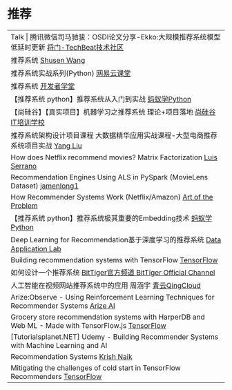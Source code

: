 # 推荐

|                                                                                                                                                                                                     |
| --------------------------------------------------------------------------------------------------------------------------------------------------------------------------------------------------- |
| Talk \| 腾讯微信司马驰骏：OSDI论文分享-Ekko:大规模推荐系统模型低延时更新 [将门-TechBeat技术社区](https://www.youtube.com/watch?v=V\_SfA-K3Z5E)                                                                                       |
| 推荐系统 [Shusen Wang](https://www.youtube.com/playlist?list=PLvOO0btloRntAi-VnV06M1Bu0X1xljUUP)                                                                                                        |
| 推荐系统实战系列(Python) [网易云课堂](https://study.163.com/course/courseMain.htm?courseId=1210741817)                                                                                                           |
| 推荐系统 [开发者学堂](https://www.youtube.com/playlist?list=PLGmd9-PCMLhb9mZoKtAPgKonRopCKR8f9)                                                                                                              |
| 【推荐系统 python】推荐系统从入门到实战 [蚂蚁学Python](https://www.youtube.com/playlist?list=PLCemT-oocgalODXpQ-EP\_IfrrD-A--40h)                                                                                      |
| 【尚硅谷】【真实项目】机器学习之推荐系统 理论+项目落地 [尚硅谷IT培训学校](https://www.youtube.com/playlist?list=PLmOn9nNkQxJE3UX1L1bkI23mSJr5afIeL)                                                                                  |
| 推荐系统架构设计项目课程 大数据精华应用实战课程-大型电商推荐系统项目实战 [Yang Liu](https://www.youtube.com/playlist?list=PLhXu26RzZZTyZ3L\_YFJ1XjztWzXH1KlGK)                                                                         |
| How does Netflix recommend movies? Matrix Factorization [Luis Serrano](https://www.youtube.com/watch?v=ZspR5PZemcs)                                                                                 |
| Recommendation Engines Using ALS in PySpark (MovieLens Dataset) [jamenlong1](https://www.youtube.com/watch?v=FgGjc5oabrA)                                                                           |
| How Recommender Systems Work (Netflix/Amazon) [Art of the Problem](https://www.youtube.com/watch?v=n3RKsY2H-NE)                                                                                     |
| 【推荐系统 python】推荐系统极其重要的Embedding技术 [蚂蚁学Python](https://www.youtube.com/watch?v=FMN1e8Izyac)                                                                                                          |
| Deep Learning for Recommendation基于深度学习的推荐系统 [Data Application Lab](https://www.youtube.com/watch?v=uGbZ\_E6Rc0Y)                                                                                    |
| Building recommendation systems with TensorFlow [TensorFlow](https://www.youtube.com/playlist?list=PLQY2H8rRoyvy2MiyUBz5RWZr5MPFkV3qz)                                                              |
| 如何设计一个推荐系统 [BitTiger官方频道 BitTiger Official Channel](https://www.youtube.com/watch?v=MZkxusQ6GNo)                                                                                                    |
| 人工智能在视频网站推荐系统中的应用 周涵宇 [青云QingCloud](https://www.youtube.com/watch?v=2joJySVvnHs)                                                                                                                    |
| Arize:Observe - Using Reinforcement Learning Techniques for Recommender Systems [Arize AI](https://www.youtube.com/watch?v=gg4xi\_SeXSA)                                                            |
| Grocery store recommendation systems with HarperDB and Web ML - Made with TensorFlow.js [TensorFlow](https://www.youtube.com/watch?v=JQksipdQiGI\&list=PLQY2H8rRoyvzSZZuF0qJpoJxZR1NgzcZw\&index=1) |
| \[Tutorialsplanet.NET] Udemy - Building Recommender Systems with Machine Learning and AI                                                                                                            |
| Recommendation Systems [Krish Naik](https://www.youtube.com/playlist?list=PLZoTAELRMXVN7QGpcuN-Vg35Hgjp3htvi)                                                                                       |
| Mitigating the challenges of cold start in TensorFlow Recommenders [TensorFlow](https://www.youtube.com/watch?v=UFpF108gyaw)                                                                        |
